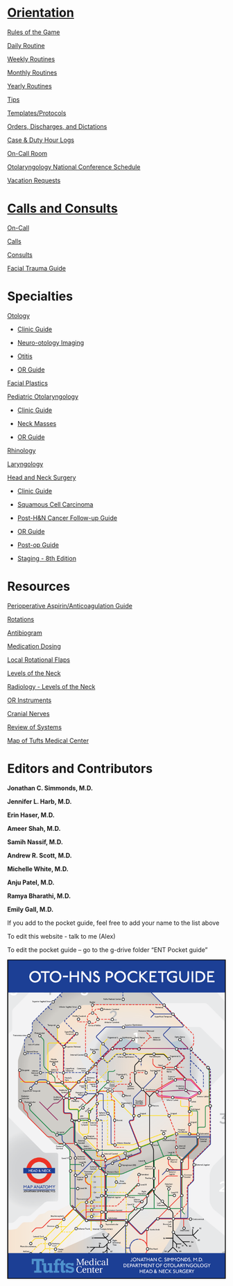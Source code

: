 

# [Orientation](/orientation/index.html)

[Rules of the Game](orientation/rules-of-the-game.html)

[Daily Routine](orientation/daily-routine.html)

[Weekly Routines](orientation/weekly-routines.html)

[Monthly Routines](orientation/monthly-routines.html)

[Yearly Routines](orientation/yearly-routines.html)

[Tips](orientation/tips.html)

[Templates/Protocols](orientation/templates-protocols.html)

[Orders, Discharges, and Dictations](orientation/orders-discharges-and-dictations.html)

[Case & Duty Hour Logs](orientation/case-duty-hour-logs.html)

[On-Call Room](orientation/on-call-room.html)

[Otolaryngology National Conference Schedule](orientation/otolaryngology-national-conference-schedule.html)

[Vacation Requests](orientation/vacation-requests.html)


# [Calls and Consults](on-call/index.html)

[On-Call](on-call/index.html)

[Calls](on-call/calls.html)

[Consults](on-call/consults.html)

[Facial Trauma Guide](on-call/facial-trauma-guide.html)


# Specialties

[Otology](otology/index.html)

* [Clinic Guide](otology/clinic-guide.html)

* [Neuro-otology Imaging](otology/neuro-otology-imaging.html)

* [Otitis](otology/otitis.html)

* [OR Guide](otology/or-guide.html)

[Facial Plastics](facial-plastics.html)

[Pediatric Otolaryngology](pediatric-otolaryngology/index.html)

* [Clinic Guide](pediatric-otolaryngology/clinic-guide.html)

* [Neck Masses](pediatric-otolaryngology/neck-masses.html)

* [OR Guide](pediatric-otolaryngology/or-guide.html)

[Rhinology](rhinology.html)

[Laryngology](laryngology.html)

[Head and Neck Surgery](head-and-neck-surgery/index.html)

* [Clinic Guide](head-and-neck-surgery/clinic-guide.html)

* [Squamous Cell Carcinoma](head-and-neck-surgery/squamous-cell-carcinoma.html)

* [Post-H&N Cancer Follow-up Guide](head-and-neck-surgery/follow-up-guide.html)

* [OR Guide](head-and-neck-surgery/or-guide.html)

* [Post-op Guide](head-and-neck-surgery/post-op-guide.html)

* [Staging - 8th Edition](head-and-neck-surgery/staging-8th-edition.html)


# Resources

[Perioperative Aspirin/Anticoagulation Guide](perioperative-aspirin-anticoagulation-guide.html)

[Rotations](rotations.html)

[Antibiogram](antibiogram.html)

[Medication Dosing](medications.html)

[Local Rotational Flaps](local-rotational-flaps.html)

[Levels of the Neck](levels-of-the-neck.html)

[Radiology - Levels of the Neck](radiology-levels-of-the-neck.html)

[OR Instruments](or-instruments.html)

[Cranial Nerves](cranial-nerves.html)

[Review of Systems](review-of-systems.html)

[Map of Tufts Medical Center](map-of-tufts-medical-center.html)

# Editors and Contributors
**Jonathan C. Simmonds, M.D.**

**Jennifer L. Harb, M.D.**

**Erin Haser, M.D.**

**Ameer Shah, M.D.**

**Samih Nassif, M.D.**

**Andrew R. Scott, M.D.**

**Michelle White, M.D.**

**Anju Patel, M.D.**

**Ramya Bharathi, M.D.**

**Emily Gall, M.D.**


If you add to the pocket guide, feel free to add your name to the list above

To edit this website - talk to me (Alex)

To edit the pocket guide – go to the g-drive folder “ENT Pocket guide”


![Tufts Oto-HNS Pocket Guide](media/image1.png)




